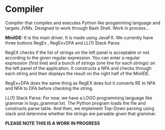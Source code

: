 # Compiler
Compiler that compiles and executes Python like progamming language and targets JVMs. Designed to work through Bash Shell.
Work in process...

**MiniIDE:** It is the main driver. It is made using JavaFX. We currently have three buttons RegEx , RegEx+DFA and LL(1) Stack Parse. 

RegEX checks if the list of strings on the left panel is acceptable or not according to the given regular expression. You can enter a regular expression (first line) and a bunch of strings (one line for each strings) on the left panel of the application. It constructs a NFA and checks through each string and then displays the result on the right half of the MiniIDE.

RegEx+DFA does the same thing as RegEX does but it converts RE to NFA and NFA to DFA before checking the string.

LL(1) Stack Parse: For now, we have a LOGO programming language like grammar in logo_grammar.txt. The Python program loads the file and constructs parse table. And then, we implement Top-Down parsing using stack and determine whether the strings are parsable given that grammar.

**PLEASE NOTE THIS IS A WORK IN PROGRESS**  


